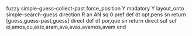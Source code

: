 fuzzy simple-guess-collect-past
   force_position Y
   madatory Y
   layout_onto simple-search-guess
   direction R
   an AN
   sq 0
   pref 
   def 
    dt opt,pens
    sn 
    return [guess,guess-past,guess]
    direct 
   def 
    dt por,que
    sn 
    return 
    direct 
   suf 
   suf ei,amos,ou,aste,aram,ava,avas,avamos,avam
end
